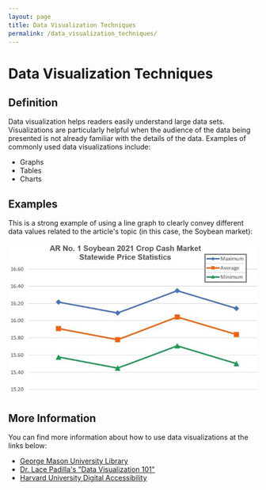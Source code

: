 ```yaml
---
layout: page
title: Data Visualization Techniques
permalink: /data_visualization_techniques/
---
```


<h1>Data Visualization Techniques</h1>

<h2>Definition</h2>
Data visualization helps readers easily understand large data sets. Visualizations are particularly helpful when the audience of the data being presented is not already familiar with the details of the data. Examples of commonly used data visualizations include:

 + Graphs
 + Tables
 + Charts

<h2>Examples</h2>

This is a strong example of using a line graph to clearly convey different data values related to the article's topic (in this case, the Soybean market):

![Line Graph Example Using Soybean Market Prices](/assets/images/fig1-soybean-february-11-2022-crop.jpeg "Line Graph Example Using Soybean Market Prices")

<h2>More Information</h2>
You can find more information about how to use data visualizations at the links below:

 + [George Mason University Library](https://infoguides.gmu.edu/data-visualization)
 + [Dr. Lace Padilla's "Data Visualization 101"](https://www.youtube.com/watch?v=srz8y8x5zhc&ab_channel=Dr.LacePadilla)
 + [Harvard University Digital Accessibility](https://accessibility.huit.harvard.edu/data-viz-charts-graphs)
